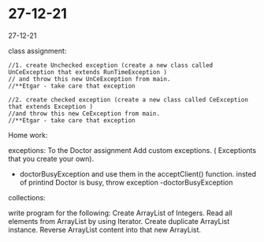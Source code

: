 # 27-12-21
27-12-21

class assignment:

    //1. create Unchecked exception (create a new class called UnCeException that extends RunTimeException )
    // and throw this new UnCeException from main.
    //**Etgar - take care that exception

    //2. create checked exception (create a new class called CeException that extends Exception )
    //and throw this new CeException from main.
    //**Etgar - take care that exception



Home work:

exceptions:
To the Doctor assignment Add custom exceptions. ( Exceptionts that you create your own).
- doctorBusyException
and use them in the acceptClient() function. insted of printind Doctor is busy, throw exception -doctorBusyException 

collections:

write program for the following:
Create ArrayList of Integers.
Read all elements from ArrayList by using Iterator.
Create duplicate ArrayList instance.
Reverse ArrayList content into that new ArrayList.
